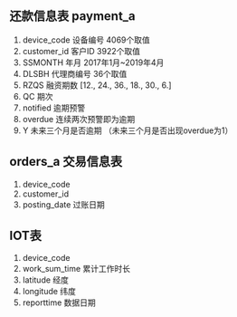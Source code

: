 ## 还款信息表 payment_a
1. device_code 设备编号 4069个取值
2. customer_id 客户ID 3922个取值
3. SSMONTH 年月 2017年1月~2019年4月
4. DLSBH 代理商编号 36个取值
5. RZQS 融资期数 [12., 24., 36., 18., 30.,  6.]
6. QC 期次
7. notified 逾期预警
8. overdue 连续两次预警即为逾期
9. Y 未来三个月是否逾期 （未来三个月是否出现overdue为1）

## orders_a 交易信息表
1. device_code
2. customer_id
3. posting_date 过账日期

## IOT表
1. device_code
2. work_sum_time 累计工作时长
3. latitude 经度
4. longitude 纬度
5. reporttime 数据日期